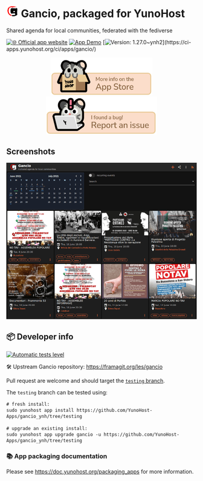 <!--
N.B.: This README was automatically generated by <https://github.com/YunoHost/apps_tools/blob/main/readme_generator>
It shall NOT be edited by hand.
-->

<h1>
  <img src="https://raw.githubusercontent.com/YunoHost/apps/main/logos/gancio.png" width="32px" alt="Logo of Gancio">
  Gancio, packaged for YunoHost
</h1>

Shared agenda for local communities, federated with the fediverse

[![🌐 Official app website](https://img.shields.io/badge/Official_app_website-darkgreen?style=for-the-badge)](https://gancio.org)
[![App Demo](https://img.shields.io/badge/App_Demo-blue?style=for-the-badge)](https://demo.gancio.org/)
[![Version: 1.27.0~ynh2](https://img.shields.io/badge/Version-1.27.0~ynh2-rgb(18,138,11)?style=for-the-badge)](https://ci-apps.yunohost.org/ci/apps/gancio/)

<div align="center">
<a href="https://apps.yunohost.org/app/gancio"><img height="100px" src="https://github.com/YunoHost/yunohost-artwork/raw/refs/heads/main/badges/neopossum-badges/badge_more_info_on_the_appstore.svg"/></a>
<a href="https://github.com/YunoHost-Apps/gancio_ynh/issues"><img height="100px" src="https://github.com/YunoHost/yunohost-artwork/raw/refs/heads/main/badges/neopossum-badges/badge_report_an_issue.svg"/></a>
</div>


## Screenshots
![Screenshot of Gancio](./doc/screenshots/screenshot.png)

## 📦 Developer info

[![Automatic tests level](https://apps.yunohost.org/badge/cilevel/gancio)](https://ci-apps.yunohost.org/ci/apps/gancio/)

🛠️ Upstream Gancio repository: <https://framagit.org/les/gancio>

Pull request are welcome and should target the [`testing` branch](https://github.com/YunoHost-Apps/gancio_ynh/tree/testing).

The `testing` branch can be tested using:
```
# fresh install:
sudo yunohost app install https://github.com/YunoHost-Apps/gancio_ynh/tree/testing

# upgrade an existing install:
sudo yunohost app upgrade gancio -u https://github.com/YunoHost-Apps/gancio_ynh/tree/testing
```

### 📚 App packaging documentation

Please see <https://doc.yunohost.org/packaging_apps> for more information.